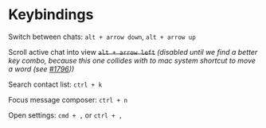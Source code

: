 # Keybindings

Switch between chats: `alt + arrow down`, `alt + arrow up`

Scroll active chat into view ~~`alt + arrow left`~~ _(disabled until we find a better key combo, because this one collides with to mac system shortcut to move a word (see [#1796](https://github.com/deltachat/deltachat-desktop/issues/1796)))_

Search contact list: `ctrl + k`

Focus message composer: `ctrl + n`

Open settings: `cmd + ,` or `ctrl + ,`

